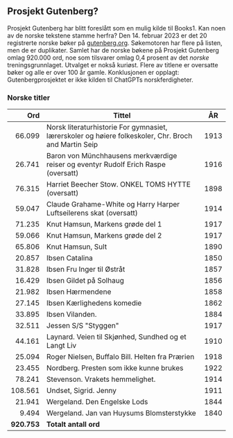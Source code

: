## Prosjekt Gutenberg?

Prosjekt Gutenberg har blitt foreslått som en mulig kilde til Books1. Kan 
noen av de norske tekstene stamme herfra? Den 14. februar 2023 er det 
20 registrerte norske bøker på [gutenberg.org](https://gutenberg.org/browse/languages/no). Søkemotoren 
har flere på listen, men de er duplikater. Samlet har de norske bøkene på Prosjekt Gutenberg omlag 920.000 ord, 
noe som tilsvarer omlag 0,4 prosent av det *norske* treningsgrunnlaget. Utvalget er nokså kuriøst. 
Flere av titlene er oversatte bøker og alle er over 100 år gamle. Konklusjonen er opplagt:
Gutenbergprosjektet er ikke kilden til ChatGPTs norskferdigheter.

### Norske titler

| Ord | Tittel| ÅR |
|----:|-------|--|
|66.099 | Norsk literaturhistorie For gymnasiet, lærerskoler og høiere folkeskoler, Chr. Broch and Martin Seip|1913|
|26.741 | Baron von Münchhausens merkværdige reiser og eventyr Rudolf Erich Raspe (oversatt)|1916|
|76.315 | Harriet Beecher Stow. ONKEL TOMS HYTTE (oversatt)|1898|
|59.047 | Claude Grahame-White og Harry Harper Luftseilerens skat (oversatt)| 1914|
| 71.235 |Knut Hamsun, Markens grøde del 1|1917|
| 59.066 | Knut Hamsun, Markens grøde del 2|1917|
| 65.806 | Knut Hamsun, Sult|1890|
| 20.857 | Ibsen Catalina|1850|
| 31.828 | Ibsen Fru Inger til Østråt|1857|
| 16.429 | Ibsen Gildet på Solhaug|1856|
| 21.982 | Ibsen Hærmendene|1858|
| 27.145 | Ibsen Kærlighedens komedie|1862|
| 33.895 | Ibsen Vilanden.|1884|
| 32.511 | Jessen S/S "Styggen"|1917|
| 44.161 | Laynard. Veien til Skjønhed, Sundhed og et Langt Liv|1910|
| 25.094 | Roger Nielsen, Buffalo Bill. Helten fra Prærien|1918|
| 23.455 |	Nordberg. Presten som ikke kunne brukes|1922|
| 78.241 | Stevenson. Vrakets hemmelighet.|1914
| 108.561| Undset, Sigrid. Jenny|1911|
| 21.941 |Wergeland. Den Engelske Lods|1844|
| 9.494  |Wergeland. Jan van Huysums Blomsterstykke|1840|
|<b> 920.753 |<b> Totalt antall ord|
